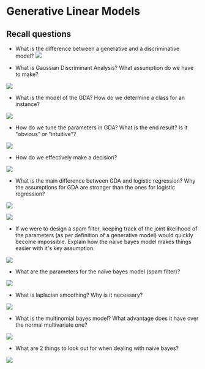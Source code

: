 # Generative Linear Models

## Recall questions

- What is the difference between a generative and a discriminative model? 
![](./static/FDS/gm1.png)

- What is Gaussian Discriminant Analysis? What assumption do we have to make?

![](./static/FDS/gm2.png)

- What is the model of the GDA? How do we determine a class for an instance?

![](./static/FDS/gm34.png)

- How do we tune the parameters in GDA? What is the end result? Is it "obvious" or "intuitive"?

![](./static/FDS/gm4.png)

- How do we effectively make a decision?

![](./static/FDS/gm5.png)

- What is the main difference between GDA and logistic regression? Why the assumptions for GDA are stronger than the ones for logistic regression?

![](./static/FDS/gm6.png)

![](./static/FDS/gm7.png)

- If we were to design a spam filter, keeping track of the joint likelihood of the parameters (as per definition of a generative model) would quickly become impossible. Explain how the naive bayes model makes things easier with it's key assumption.

![](./static/FDS/gm8.png)

- What are the parameters for the naïve bayes model (spam filter)?

![](./static/FDS/gm9.png)

- What is laplacian smoothing? Why is it necessary?

![](./static/FDS/gm10.png)

- What is the multinomial bayes model? What advantage does it have over the normal multivariate one?

![](./static/FDS/gm11.png)

- What are 2 things to look out for when dealing with naive bayes?

![](./static/FDS/gm12.png)